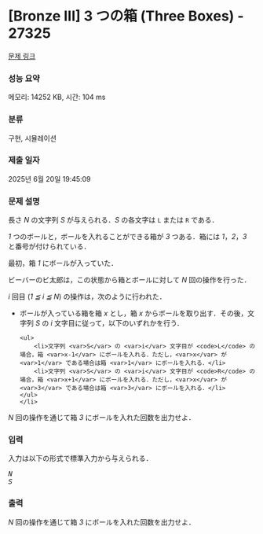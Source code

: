 # [Bronze III] 3 つの箱 (Three Boxes) - 27325 

[문제 링크](https://www.acmicpc.net/problem/27325) 

### 성능 요약

메모리: 14252 KB, 시간: 104 ms

### 분류

구현, 시뮬레이션

### 제출 일자

2025년 6월 20일 19:45:09

### 문제 설명

<p>長さ <var>N</var> の文字列 <var>S</var> が与えられる．<var>S</var> の各文字は <code>L</code> または <code>R</code> である．</p>

<p><var>1</var> つのボールと，ボールを入れることができる箱が <var>3</var> つある．箱には <var>1</var>，<var>2</var>，<var>3</var> と番号が付けられている．</p>

<p>最初，箱 <var>1</var> にボールが入っていた．</p>

<p>ビーバーのビ太郎は，この状態から箱とボールに対して <var>N</var> 回の操作を行った．</p>

<p><var>i</var> 回目 (<var>1 ≦ i ≦ N</var>) の操作は，次のように行われた．</p>

<ul>
	<li>ボールが入っている箱を箱 <var>x</var> とし，箱 <var>x</var> からボールを取り出す．その後，文字列 <var>S</var> の <var>i</var> 文字目に従って，以下のいずれかを行う．

	<ul>
		<li>文字列 <var>S</var> の <var>i</var> 文字目が <code>L</code> の場合，箱 <var>x-1</var> にボールを入れる．ただし，<var>x</var> が <var>1</var> である場合は箱 <var>1</var> にボールを入れる．</li>
		<li>文字列 <var>S</var> の <var>i</var> 文字目が <code>R</code> の場合，箱 <var>x+1</var> にボールを入れる．ただし，<var>x</var> が <var>3</var> である場合は箱 <var>3</var> にボールを入れる．</li>
	</ul>
	</li>
</ul>

<p><var>N</var> 回の操作を通じて箱 <var>3</var> にボールを入れた回数を出力せよ．</p>

### 입력 

 <p>入力は以下の形式で標準入力から与えられる．</p>

<pre><var>N</var>
<var>S</var></pre>

### 출력 

 <p><var>N</var> 回の操作を通じて箱 <var>3</var> にボールを入れた回数を出力せよ．</p>

